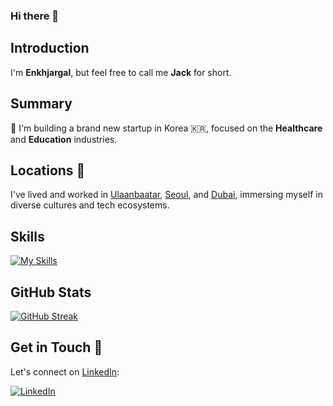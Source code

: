 ### Hi there 👋

## Introduction
I'm **Enkhjargal**, but feel free to call me **Jack** for short.

## Summary
🌱 I'm building a brand new startup in Korea 🇰🇷, focused on the **Healthcare** and **Education** industries.

## Locations 📍
I've lived and worked in [Ulaanbaatar](https://en.wikipedia.org/wiki/Ulaanbaatar), [Seoul](https://en.wikipedia.org/wiki/Seoul), and [Dubai](https://en.wikipedia.org/wiki/Dubai), immersing myself in diverse cultures and tech ecosystems.

## Skills
[![My Skills](https://skillicons.dev/icons?i=aws,go,java,kotlin,nodejs,laravel,mysql,mongodb,postgresql,postman)](https://skillicons.dev)

## GitHub Stats
[![GitHub Streak](https://streak-stats.demolab.com/?user=enkhjargal)](https://git.io/streak-stats)

## Get in Touch 👋

Let's connect on [LinkedIn](https://www.linkedin.com/in/iamenkhjargal):

[![LinkedIn](https://img.shields.io/badge/linkedin-0A66C2?style=for-the-badge&logo=linkedin&logoColor=white)](https://www.linkedin.com/in/iamenkhjargal)
